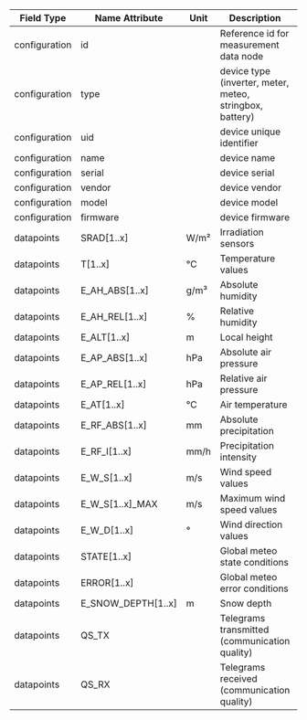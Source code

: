 | Field Type    | Name Attribute     | Unit | Description                                              | Value | Type | Required | Example                      | Notes | Version | 
|---------------|--------------------|------|----------------------------------------------------------|-------|------|----------|------------------------------|-------|---------| 
| configuration | id                 |      | Reference id for measurement data node                   |       |      | x        | <device id=“1“ type=“meteo“> |       | 2.0.1   | 
| configuration | type               |      | device type (inverter, meter, meteo, stringbox, battery) |       |      | x        | <device id=“1“ type=“meteo“> |       | 2.0.1   | 
| configuration | uid                |      | device unique identifier                                 |       |      | x        | <uid>MET12345</uid>          |       | 2.0.1   | 
| configuration | name               |      | device name                                              |       |      |          | <name>Meteo A</name>         |       | 2.0.1   | 
| configuration | serial             |      | device serial                                            |       |      |          | <serial>MET11.22.33</serial> |       | 2.0.1   | 
| configuration | vendor             |      | device vendor                                            |       |      |          | <vendor>vendor 123</vendor>  |       | 2.0.1   | 
| configuration | model              |      | device model                                             |       |      |          | <model></model>              |       | 2.0.1   | 
| configuration | firmware           |      | device firmware                                          |       |      |          | <firmware>1.23.3</firmware>  |       | 2.0.1   | 
| datapoints    | SRAD[1..x]         | W/m² | Irradiation sensors                                      |       |      |          |                              |       | 2.0.1   | 
| datapoints    | T[1..x]            | °C   | Temperature values                                       |       |      |          |                              |       | 2.0.1   | 
| datapoints    | E_AH_ABS[1..x]     | g/m³ | Absolute humidity                                        |       |      |          |                              |       | 2.0.1   | 
| datapoints    | E_AH_REL[1..x]     | %    | Relative humidity                                        |       |      |          |                              |       | 2.0.1   | 
| datapoints    | E_ALT[1..x]        | m    | Local height                                             |       |      |          |                              |       | 2.0.1   | 
| datapoints    | E_AP_ABS[1..x]     | hPa  | Absolute air pressure                                    |       |      |          |                              |       | 2.0.1   | 
| datapoints    | E_AP_REL[1..x]     | hPa  | Relative air pressure                                    |       |      |          |                              |       | 2.0.1   | 
| datapoints    | E_AT[1..x]         | °C   | Air temperature                                          |       |      |          |                              |       | 2.0.1   | 
| datapoints    | E_RF_ABS[1..x]     | mm   | Absolute precipitation                                   |       |      |          |                              |       | 2.0.1   | 
| datapoints    | E_RF_I[1..x]       | mm/h | Precipitation intensity                                  |       |      |          |                              |       | 2.0.1   | 
| datapoints    | E_W_S[1..x]        | m/s  | Wind speed values                                        |       |      |          |                              |       | 2.0.1   | 
| datapoints    | E_W_S[1..x]_MAX    | m/s  | Maximum wind speed values                                |       |      |          |                              |       | 2.0.1   | 
| datapoints    | E_W_D[1..x]        | °    | Wind direction values                                    |       |      |          |                              |       | 2.0.1   | 
| datapoints    | STATE[1..x]        |      | Global meteo state conditions                            |       |      |          |                              |       | 2.0.1   | 
| datapoints    | ERROR[1..x]        |      | Global meteo error conditions                            |       |      |          |                              |       | 2.0.1   | 
| datapoints    | E_SNOW_DEPTH[1..x] | m    | Snow depth                                               |       |      |          |                              |       | 2.0.8   |
| datapoints    | QS_TX             |       | Telegrams transmitted (communication quality)         |       |       |          |                                |       | 2.0.9   |
| datapoints    | QS_RX             |       | Telegrams received    (communication quality)         |       |       |          |                                |       | 2.0.9   |
